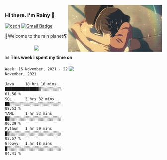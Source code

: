<img  align='right' height="150" src="https://github.com/LikeRainDay/LikeRainDay/blob/master/pic/img_rain_1.gif?raw=true">



### Hi there. I'm Rainy :lemon:

[![csdn](https://img.shields.io/badge/-csdn-c14438?style=flat-square&logo=c&logoColor=white)](https://blog.csdn.net/qq_15807167)
[![Gmail Badge](https://img.shields.io/badge/-gmail-c14438?style=flat-square&logo=Gmail&logoColor=white&link=mailto:houshuai0816@gmail.com)](mailto:houshuai0816@gmail.com)

🚀Welcome to the rain planet🌎

<center>
<img align='center'  src="https://source.unsplash.com/random/1200x600">
</center>

📊 **This week I spent my time on**

<img align='right'   width="300" src="https://github-readme-stats.vercel.app/api?username=LikeRainDay&show_icons=true&title_color=fff&icon_color=79ff97&text_color=9f9f9f&bg_color=151515">

<!--START_SECTION:waka-->
```text
Week: 16 November, 2021 - 22 November, 2021

Java     18 hrs 16 mins  ███████████████▒░░░░░░░░░   61.56 % 
SQL      2 hrs 32 mins   ██░░░░░░░░░░░░░░░░░░░░░░░   08.53 % 
YAML     1 hr 53 mins    █▓░░░░░░░░░░░░░░░░░░░░░░░   06.39 % 
Python   1 hr 39 mins    █▒░░░░░░░░░░░░░░░░░░░░░░░   05.57 % 
Groovy   1 hr 18 mins    █░░░░░░░░░░░░░░░░░░░░░░░░   04.41 % 
```
<!--END_SECTION:waka-->
